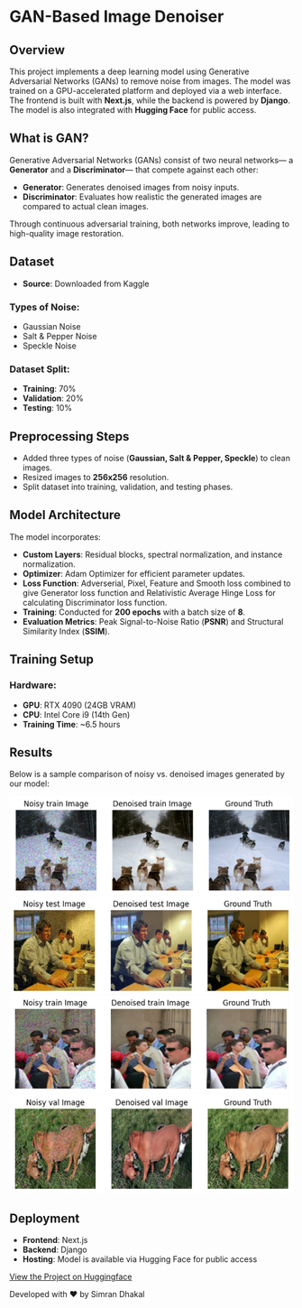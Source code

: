 # GAN-Based Image Denoiser

## Overview
This project implements a deep learning model using Generative Adversarial Networks (GANs) to remove noise from images. The model was trained on a GPU-accelerated platform and deployed via a web interface. The frontend is built with **Next.js**, while the backend is powered by **Django**. The model is also integrated with **Hugging Face** for public access.

## What is GAN?
Generative Adversarial Networks (GANs) consist of two neural networks— a **Generator** and a **Discriminator**— that compete against each other:

- **Generator**: Generates denoised images from noisy inputs.  
- **Discriminator**: Evaluates how realistic the generated images are compared to actual clean images.  

Through continuous adversarial training, both networks improve, leading to high-quality image restoration.

## Dataset
- **Source**: Downloaded from Kaggle  

### Types of Noise:
- Gaussian Noise  
- Salt & Pepper Noise  
- Speckle Noise  

### Dataset Split:
- **Training**: 70%  
- **Validation**: 20%  
- **Testing**: 10%  

## Preprocessing Steps
- Added three types of noise (**Gaussian, Salt & Pepper, Speckle**) to clean images.  
- Resized images to **256x256** resolution.  
- Split dataset into training, validation, and testing phases.  

## Model Architecture
The model incorporates:
- **Custom Layers**: Residual blocks, spectral normalization, and instance normalization.  
- **Optimizer**: Adam Optimizer for efficient parameter updates.  
- **Loss Function**: Adverserial, Pixel, Feature and Smooth loss combined to give Generator loss function and Relativistic Average Hinge Loss for calculating Discriminator loss function.  
- **Training**: Conducted for **200 epochs** with a batch size of **8**.  
- **Evaluation Metrics**: Peak Signal-to-Noise Ratio (**PSNR**) and Structural Similarity Index (**SSIM**).  

## Training Setup
### Hardware:
- **GPU**: RTX 4090 (24GB VRAM)  
- **CPU**: Intel Core i9 (14th Gen)  
- **Training Time**: ~6.5 hours  

## Results
Below is a sample comparison of noisy vs. denoised images generated by our model:  

![assets/image1.png](https://github.com/simrandhakal/GAN-based-image-denoiser/blob/f2903935b0f1a29b572569e0a7917caee73ec432/assets/image1.jpg)
![[Resulting Image](assets/image2.png)](https://github.com/simrandhakal/GAN-based-image-denoiser/blob/f2903935b0f1a29b572569e0a7917caee73ec432/assets/image2.jpg)
![[Resulting Image](assets/image3.png)](https://github.com/simrandhakal/GAN-based-image-denoiser/blob/f2903935b0f1a29b572569e0a7917caee73ec432/assets/image3.jpg)
![[Resulting Image](assets/image4.png)](https://github.com/simrandhakal/GAN-based-image-denoiser/blob/f2903935b0f1a29b572569e0a7917caee73ec432/assets/image4.jpg)

## Deployment
- **Frontend**: Next.js  
- **Backend**: Django  
- **Hosting**: Model is available via Hugging Face for public access
  
[View the Project on Huggingface](https://huggingface.co/spaces/simrandhakal/denoisify-interface) 





Developed with ❤️ by Simran Dhakal
